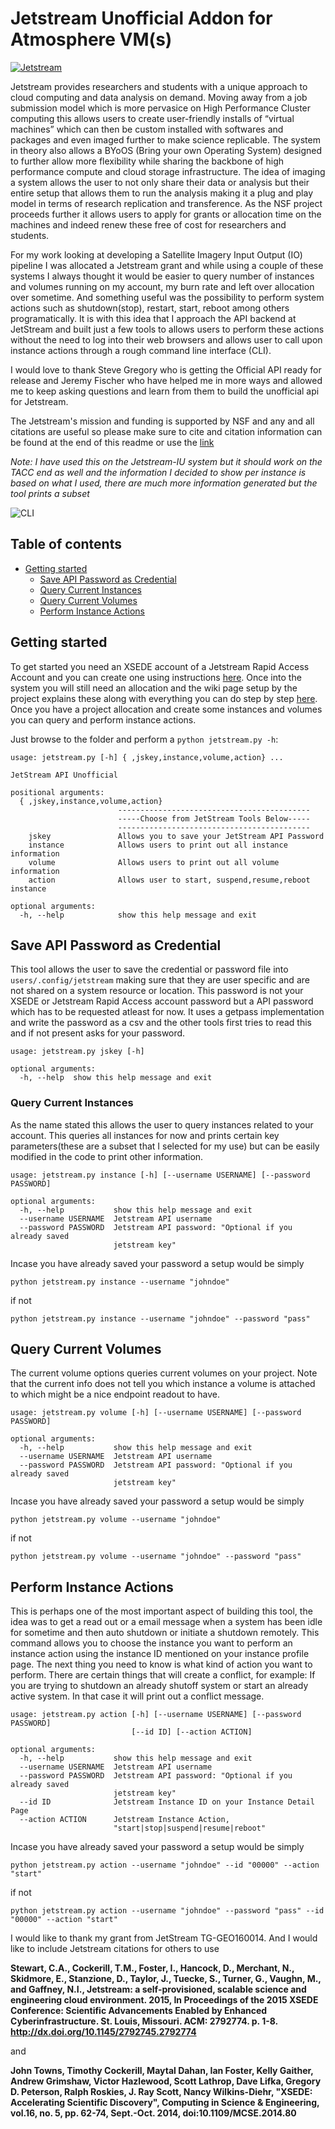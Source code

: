 # Jetstream Unofficial Addon for Atmosphere VM(s)
[![Jetstream](https://img.shields.io/badge/SupportedBy%3A-JetStream-brightgreen.svg)](https://jetstream-cloud.org/)

Jetstream provides researchers and students with a unique approach to cloud computing and data analysis on demand. Moving away from a job submission model which is more pervasice on High Performance Cluster computing this allows users to create user-friendly installs of “virtual machines” which can then be custom installed with softwares and packages and even imaged further to make science replicable. The system in theory also allows a BYoOS (Bring your own Operating System) designed to further allow more flexibility while sharing the backbone of high performance compute and cloud storage infrastructure. The idea of imaging a system allows the user to not only share their data or analysis but their entire setup that allows them to run the analysis making it a plug and play model in terms of research replication and transference. As the NSF project proceeds further it allows users to apply for grants or allocation time on the machines and indeed renew these free of cost for researchers and students. 

For my work looking at developing a Satellite Imagery Input Output (IO) pipeline I was allocated a Jetstream grant and while using a couple of these systems I always thought it would be easier to query number of instances and volumes running on my account, my burn rate and left over allocation over sometime. And something useful was the possibility to perform system actions such as shutdown(stop), restart, start, reboot among others programatically. It is with this idea that I approach the API backend at JetStream and built just a few tools to allows users to perform these actions without the need to log into their web browsers and allows user to call upon instance actions through a rough command line interface (CLI).

I would love to thank Steve Gregory who is getting the Official API ready for release and Jeremy Fischer who have helped me in more ways and allowed me to keep asking questions and learn from them to build the unofficial api for Jetstream.

The Jetstream's mission and funding is supported by NSF and any and all citations are useful so please make sure to cite and citation information can be found at the end of this readme or use the [link](https://jetstream-cloud.org/research/citing-jetstream.php)

*Note: I have used this on the Jetstream-IU system but it should work on the TACC end as well and the information I decided to show per instance is based on what I used, there are much more information generated but the tool prints a subset*

![CLI](http://i.imgur.com/52eJzp6.gif)

## Table of contents
* [Getting started](#getting-started)
    * [Save API Password as Credential](#save-api-password-as-credential)
    * [Query Current Instances](#query-current-instances)
    * [Query Current Volumes](#query-current-volumes)
    * [Perform Instance Actions](#perform-instance-actions)

## Getting started
To get started you need an XSEDE account of a Jetstream Rapid Access Account and you can create one using instructions [here](https://iujetstream.atlassian.net/wiki/display/JWT/Get+a+Jetstream+Rapid+Access+account). Once into the system you will still need an allocation and the wiki page setup by the project explains these along with everything you can do step by step [here](https://iujetstream.atlassian.net/wiki/spaces/JWT/overview). Once you have a project allocation and create some instances and volumes you can query and perform instance actions.

Just browse to the folder and perform a `python jetstream.py -h`:
```
usage: jetstream.py [-h] { ,jskey,instance,volume,action} ...

JetStream API Unofficial

positional arguments:
  { ,jskey,instance,volume,action}
                        -------------------------------------------
                        -----Choose from JetStream Tools Below-----
                        -------------------------------------------
    jskey               Allows you to save your JetStream API Password
    instance            Allows users to print out all instance information
    volume              Allows users to print out all volume information
    action              Allows user to start, suspend,resume,reboot instance

optional arguments:
  -h, --help            show this help message and exit

```

## Save API Password as Credential
This tool allows the user to save the credential or password file into ```users/.config/jetstream``` making sure that they are user specific and are not shared on a system resource or location. This password is not your XSEDE or Jetstream Rapid Access account password but a API password which has to be requested atleast for now. It uses a getpass implementation and write the password as a csv and the other tools first tries to read this and if not present asks for your password.

```
usage: jetstream.py jskey [-h]

optional arguments:
  -h, --help  show this help message and exit

```

### Query Current Instances
As the name stated this allows the user to query instances related to your account. This queries all instances for now and prints certain key parameters(these are a subset that I selected for my use) but can be easily modified in the code to print other information.

```
usage: jetstream.py instance [-h] [--username USERNAME] [--password PASSWORD]

optional arguments:
  -h, --help           show this help message and exit
  --username USERNAME  Jetstream API username
  --password PASSWORD  Jetstream API password: "Optional if you already saved
                       jetstream key"
```
Incase you have already saved your password a setup would be simply

```
python jetstream.py instance --username "johndoe"
```
if not
```
python jetstream.py instance --username "johndoe" --password "pass"
```
## Query Current Volumes
The current volume options queries current volumes on your project. Note that the current info does not tell you which instance a volume is attached to which might be a nice endpoint readout to have.

```
usage: jetstream.py volume [-h] [--username USERNAME] [--password PASSWORD]

optional arguments:
  -h, --help           show this help message and exit
  --username USERNAME  Jetstream API username
  --password PASSWORD  Jetstream API password: "Optional if you already saved
                       jetstream key"
```
Incase you have already saved your password a setup would be simply
```
python jetstream.py volume --username "johndoe"
```
if not
```
python jetstream.py volume --username "johndoe" --password "pass"
```
 
## Perform Instance Actions
This is perhaps one of the most important aspect of building this tool, the idea was to get a read out or a email message when a system has been idle for sometime and then auto shutdown or initiate a shutdown remotely. This command allows you to choose the instance you want to perform an instance action using the instance ID mentioned on your instance profile page. The next thing you need to know is what kind of action you want to perform. There are certain things that will create a conflict, for example: If you are trying to shutdown an already shutoff system or start an already active system. In that case it will print out a conflict message.

```
usage: jetstream.py action [-h] [--username USERNAME] [--password PASSWORD]
                           [--id ID] [--action ACTION]

optional arguments:
  -h, --help           show this help message and exit
  --username USERNAME  Jetstream API username
  --password PASSWORD  Jetstream API password: "Optional if you already saved
                       jetstream key"
  --id ID              Jetstream Instance ID on your Instance Detail Page
  --action ACTION      Jetstream Instance Action,
                       "start|stop|suspend|resume|reboot"
```
Incase you have already saved your password a setup would be simply
```
python jetstream.py action --username "johndoe" --id "00000" --action "start"
```
if not 
```
python jetstream.py action --username "johndoe" --password "pass" --id "00000" --action "start"
```


I would like to thank my grant from JetStream TG-GEO160014. And I would like to include Jetstream citations for others to use

**Stewart, C.A., Cockerill, T.M., Foster, I., Hancock, D., Merchant, N., Skidmore, E., Stanzione, D., Taylor, J., Tuecke, S., Turner, G., Vaughn, M., and Gaffney, N.I., Jetstream: a self-provisioned, scalable science and engineering cloud environment. 2015, In Proceedings of the 2015 XSEDE Conference: Scientific Advancements Enabled by Enhanced Cyberinfrastructure. St. Louis, Missouri.  ACM: 2792774.  p. 1-8. http://dx.doi.org/10.1145/2792745.2792774**

and

**John Towns, Timothy Cockerill, Maytal Dahan, Ian Foster, Kelly Gaither, Andrew Grimshaw, Victor Hazlewood, Scott Lathrop, Dave Lifka, Gregory D. Peterson, Ralph Roskies, J. Ray Scott, Nancy Wilkins-Diehr, "XSEDE: Accelerating Scientific Discovery", Computing in Science & Engineering, vol.16, no. 5, pp. 62-74, Sept.-Oct. 2014, doi:10.1109/MCSE.2014.80**
